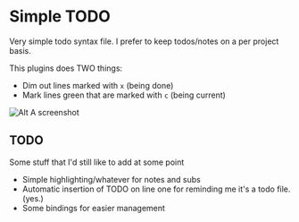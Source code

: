 # Simple TODO

Very simple todo syntax file. I prefer to keep todos/notes on a per
project basis. 

This plugins does TWO things:

* Dim out lines marked with ```x``` (being done)
* Mark lines green that are marked with ```c``` (being current)

![Alt A screenshot](http://imageshack.us/a/img546/9438/simpletodo.png "A screenshot")

## TODO

Some stuff that I'd still like to add at some point

* Simple highlighting/whatever for notes and subs
* Automatic insertion of TODO on line one for reminding me it's a todo
  file. (yes.)
* Some bindings for easier management